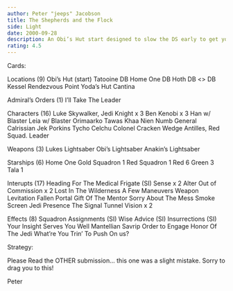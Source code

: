 ```yaml
---
author: Peter "jeeps" Jacobson
title: The Shepherds and the Flock
side: Light
date: 2000-09-28
description: An Obi’s Hut start designed to slow the DS early to get your shepherds out (Ben and Jedi Luke).
rating: 4.5
---
```

Cards: 

Locations (9)
Obi’s Hut (start)
Tatooine DB
Home One DB
Hoth DB
<> DB
Kessel
Rendezvous Point
Yoda’s Hut
Cantina

Admiral’s Orders (1)
I’ll Take The Leader

Characters (16)
Luke Skywalker, Jedi Knight x 3
Ben Kenobi x 3
Han w/ Blaster
Leia w/ Blaster
Orimaarko
Tawas Khaa
Nien Numb
General Calrissian
Jek Porkins
Tycho Celchu
Colonel Cracken
Wedge Antilles, Red Squad. Leader

Weapons (3)
Lukes Lightsaber
Obi’s Lightsaber
Anakin’s Lightsaber

Starships (6)
Home One
Gold Squadron 1
Red Squadron 1
Red 6
Green 3
Tala 1

Interupts (17)
Heading For The Medical Frigate (SI)
Sense x 2
Alter
Out of Commission x 2
Lost In The Wilderness
A Few Maneuvers
Weapon Levitation
Fallen Portal
Gift Of The Mentor
Sorry About The Mess
Smoke Screen
Jedi Presence
The Signal
Tunnel Vision x 2

Effects (8)
Squadron Assignments (SI)
Wise Advice (SI)
Insurrections (SI)
Your Insight Serves You Well
Mantellian Savrip
Order to Engage
Honor Of The Jedi
What’re You Trin’ To Push On us?



Strategy: 

Please Read the OTHER submission... this one was a slight mistake.  Sorry to drag you to this!

Peter 